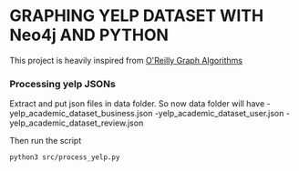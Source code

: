# GRAPHING YELP DATASET WITH Neo4j AND PYTHON


This project is heavily inspired from [O'Reilly Graph Algorithms](https://neo4j.com/graph-algorithms-book/?ref=home-banner)

### Processing yelp JSONs

Extract and put json files in data folder. So now data folder will have
-yelp_academic_dataset_business.json
-yelp_academic_dataset_user.json
-yelp_academic_dataset_review.json

Then run the script

```
python3 src/process_yelp.py
```
